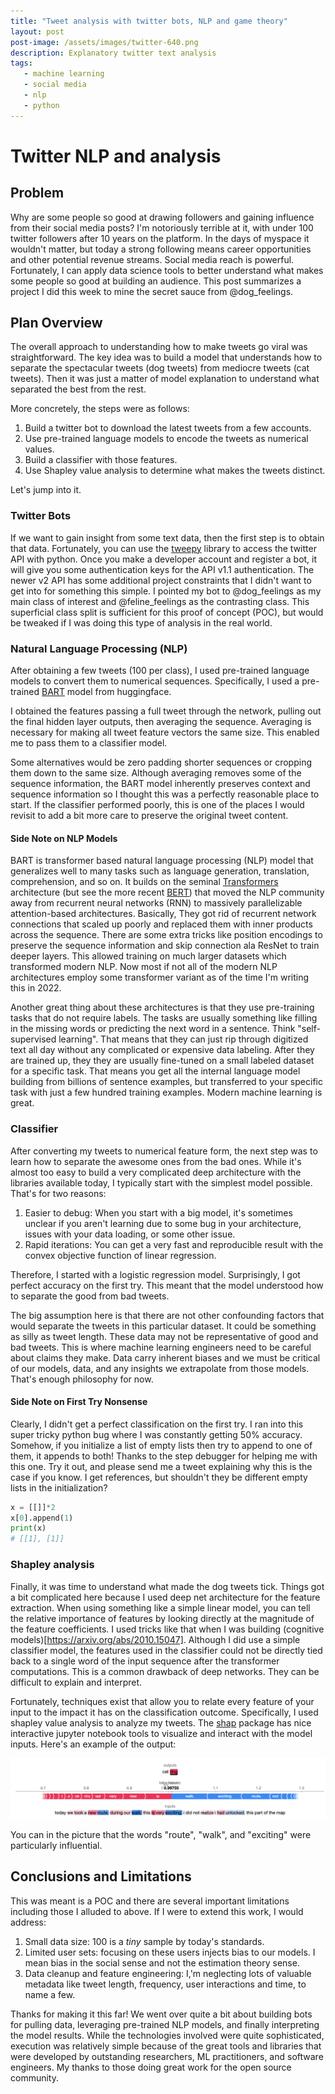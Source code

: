 ```yaml
---
title: "Tweet analysis with twitter bots, NLP and game theory"
layout: post
post-image: /assets/images/twitter-640.png
description: Explanatory twitter text analysis
tags:
   - machine learning
   - social media
   - nlp
   - python
---
```



# Twitter NLP and analysis

## Problem

Why are some people so good at drawing followers and gaining influence from their social media posts? I'm notoriously terrible at it, with under 100 twitter followers after 10 years on the platform. In the days of myspace it wouldn't matter, but today a strong following means career opportunities and other potential revenue streams. Social media reach is powerful. Fortunately, I can apply data science tools to better understand what makes some people so good at building an audience. This post summarizes a project I did this week to mine the secret sauce from @dog_feelings. 

## Plan Overview
The overall approach to understanding how to make tweets go viral was straightforward. The key idea was to build a model that understands how to separate the spectacular tweets (dog tweets) from mediocre tweets (cat tweets). Then it was just a matter of model explanation to understand  what separated the best from the rest. 

More concretely, the steps were as follows:
1. Build a twitter bot to download the latest tweets from a few accounts. 
2. Use pre-trained language models to encode the tweets as numerical values.
3. Build a classifier with those features.
4. Use Shapley value analysis to determine what makes the tweets distinct.  

Let's jump into it.

### Twitter Bots

If we want to gain insight from some text data, then the first step is to obtain that data. Fortunately, you can use the [tweepy](https://github.com/tweepy/tweepy) library to access the twitter API with python. Once you make a developer account and register a bot, it will give you some authentication keys for the API v1.1 authentication. The newer v2 API has some additional project constraints that I didn't want to get into for something this simple. I pointed my bot to @dog_feelings as my main class of interest and @feline_feelings as the contrasting class. This superficial class split is sufficient for this proof of concept (POC), but would be tweaked if I was doing this type of analysis in the real world.

### Natural Language Processing (NLP)
After obtaining a few tweets (100 per class), I used pre-trained language models to convert them to numerical sequences. Specifically, I used a pre-trained [BART](https://huggingface.co/facebook/bart-large) model from huggingface. 

I obtained the features passing a full tweet through the network, pulling out the final hidden layer outputs, then averaging the sequence. Averaging is necessary for making all tweet feature vectors the same size. This enabled me to pass them to a classifier model.

Some alternatives would be zero padding shorter sequences or cropping them down to the same size. Although averaging removes some of the sequence information, the BART model inherently preserves context and sequence information so I thought this was a perfectly reasonable place to start. If the classifier performed poorly, this is one of the places I would revisit to add a bit more care to preserve the original tweet content. 

#### Side Note on NLP Models
BART is transformer based natural language processing (NLP) model that generalizes well to many tasks such as language generation, translation, comprehension, and so on. It builds on the seminal [Transformers](https://arxiv.org/abs/1706.03762) architecture (but see the more recent [BERT](https://arxiv.org/abs/1810.04805)) that moved the NLP community away from recurrent neural networks (RNN) to massively parallelizable attention-based architectures. Basically, They got rid of recurrent network connections that scaled up poorly and replaced them with inner products across the sequence. There are some extra tricks like position encodings to preserve the sequence information and skip connection ala ResNet to train deeper layers. This allowed training on much larger datasets which transformed modern NLP. Now most if not all of the modern NLP architectures employ some transformer variant as of the time I'm writing this in 2022.

Another great thing about these architectures is that they use pre-training tasks that do not require labels. The tasks are usually something like filling in the missing words or predicting the next word in a sentence. Think "self-supervised learning". That means that they can just rip through digitized text all day without any complicated or expensive data labeling. After they are trained up, they they are usually fine-tuned on a small labeled dataset for a specific task. That means you get all the internal language model building from billions of sentence examples, but transferred to your specific task with just a few hundred training examples. Modern machine learning is great. 

### Classifier
After converting my tweets to numerical feature form, the next step was to learn how to separate the awesome ones from the bad ones. While it's almost too easy to build a very complicated deep architecture with the libraries available today, I typically start with the simplest model possible. That's for two reasons:

1. Easier to debug: When you start with a big model, it's sometimes unclear if you aren't learning due to some bug in your architecture, issues with your data loading, or some other issue.
2. Rapid iterations: You can get a very fast and reproducible result with the convex objective function of linear regression.

Therefore, I started with a logistic regression model. Surprisingly, I got perfect accuracy on the first try. This meant that the model understood how to separate the good from bad tweets. 

The big assumption here is that there are not other confounding factors that would separate the tweets in this particular dataset. It could be something as silly as tweet length. These data may not be representative of good and bad tweets. This is where machine learning engineers need to be careful about claims they make. Data carry inherent biases and we must be critical of our models, data, and any insights we extrapolate from those models. That's enough philosophy for now. 

#### Side Note on First Try Nonsense
Clearly, I didn't get a perfect classification on the first try. I ran into this super tricky python bug where I was constantly getting 50% accuracy. Somehow, if you initialize a list of empty lists then try to append to one of them, it appends to both! Thanks to the step debugger for helping me with this one. Try it out, and please send me a tweet explaining why this is the case if you know. I get references, but shouldn't they be different empty lists in the initialization? 

~~~python
x = [[]]*2
x[0].append(1)
print(x)
# [[1], [1]]
~~~

### Shapley analysis
Finally, it was time to understand what made the dog tweets tick. Things got a bit complicated here because I used deep net architecture for the feature extraction. When using something like a simple linear model, you can tell the relative importance of features by looking directly at the magnitude of the feature coefficients. I used tricks like that when I was building (cognitive models)[https://arxiv.org/abs/2010.15047]. Although I did use a simple classifier model, the features used in the classifier could not be directly tied back to a single word of the input sequence after the transformer computations. This is a common drawback of deep networks. They can be difficult to explain and interpret.

Fortunately, techniques exist that allow you to relate every feature of your input to the impact it has on the classification outcome. Specifically, I used shapley value analysis to analyze my tweets. The [shap](https://github.com/slundberg/shap) package has nice interactive jupyter notebook tools to visualize and interact with the model inputs. Here's an example of the output:

![Dog tweet shap output](/assets/images/dogTweetShap.png)

You can in the picture that the words "route", "walk", and "exciting" were particularly influential.

## Conclusions and Limitations

This was meant is a POC and there are several important limitations including those I alluded to above. If I were to extend this work, I would address:
1. Small data size: 100 is a _tiny_ sample by today's standards.
2. Limited user sets: focusing on these users injects bias to our models. I mean bias in the social sense and not the estimation theory sense.
3. Data cleanup and feature engineering: I,'m neglecting lots of valuable metadata like tweet length, frequency, user interactions and time, to name a few.

Thanks for making it this far! We went over quite a bit about building bots for pulling data, leveraging pre-trained NLP models, and finally interpreting the model results. While the technologies involved were quite sophisticated, execution was relatively simple because of the great tools and libraries that were developed by outstanding researchers, ML practitioners, and software engineers. My thanks to those doing great work for the open source community.